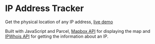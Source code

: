 # IP Address Tracker

Get the physical location of any IP address, [live demo](https://ip-tracker-ntson.vercel.app/)

Built with JavaScript and Parcel, [Mapbox API](https://www.mapbox.com/) for displaying the map and [IPWhois API](https://ipwhois.io/) for getting the information about an IP.
